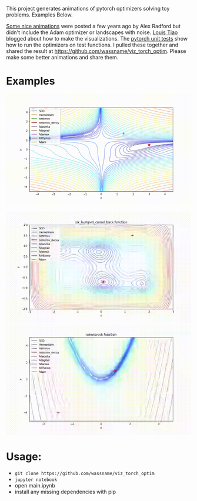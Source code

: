 This project generates animations of pytorch optimizers solving toy problems. Examples Below.

[Some nice animations](http://www.denizyuret.com/2015/03/alec-radfords-animations-for.html) were posted a few years ago by Alex Radford but didn't include the Adam optimizer or landscapes with noise.  [Louis Tiao](http://louistiao.me/notes/visualizing-and-animating-optimization-algorithms-with-matplotlib/) blogged about how to make the visualizations. The [pytorch unit tests](https://github.com/pytorch/pytorch/blob/master/test/test_optim.py) show how to run the optimizers on test functions. I pulled these together and shared the result at https://github.com/wassname/viz_torch_optim. Please make some better animations and share them.

# Examples

![](docs/videos/beales.gif)

![](docs/videos/six_humped_camel_back_20171115_09-38-57.gif)
![](docs/videos/rosenbrock_20171115_09-47-52.gif)

# Usage:

- `git clone https://github.com/wassname/viz_torch_optim`
- `jupyter notebook`
- open main.ipynb
- install any missing dependencies with pip
